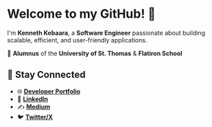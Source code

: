# Welcome to my GitHub! 👋  

I'm **Kenneth Kebaara**, a **Software Engineer** passionate about building scalable, efficient, and user-friendly applications.  

🏫 **Alumnus** of the **University of St. Thomas** & **Flatiron School**  

## 📌 Stay Connected  
- 🌐 [**Developer Portfolio**](https://kkebaara.github.io/)  
- 💼 [**LinkedIn**](https://www.linkedin.com/in/kkebaara/)  
- ✍️ [**Medium**](https://medium.com/@kkebaara)  
- 🐦 [**Twitter/X**](https://twitter.com/kkebaara)  
